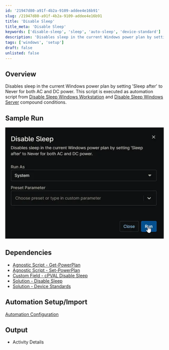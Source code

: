 ```yaml
---
id: '21947d80-a91f-4b2a-9109-addee4e16b91'
slug: /21947d80-a91f-4b2a-9109-addee4e16b91
title: 'Disable Sleep'
title_meta: 'Disable Sleep'
keywords: ['disable-sleep', 'sleep', 'auto-sleep', 'device-standard']
description: 'Disables sleep in the current Windows power plan by setting Sleep after to Never for both AC and DC power.'
tags: ['windows', 'setup']
draft: false
unlisted: false
---
```


## Overview

Disables sleep in the current Windows power plan by setting 'Sleep after' to Never for both AC and DC power. This script is executed as automation script from [Disable Sleep Windows Workstation](/docs/01e513a0-0764-4d2d-ae60-871e42010526) and [Disable Sleep Windows Server](/docs/047f1fc9-f296-42c0-bad6-3498b9160609) compound conditions.

## Sample Run

![Image1](../../../static/img/docs/21947d80-a91f-4b2a-9109-addee4e16b91/image1.webp)

## Dependencies

- [Agnostic Script - Get-PowerPlan](/docs/4d7993ab-1fa8-4b96-9f19-f503737ea015)
- [Agnostic Script - Set-PowerPlan](/docs/05737947-e8d5-4711-a1d7-91a6db43358f)
- [Custom Field - cPVAL Disable Sleep](/docs/b0c22386-feb6-427c-b1fd-e29a9c4863a3)
- [Solution - Disable Sleep](/docs/)
- [Solution - Device Standards](/docs/)

## Automation Setup/Import

[Automation Configuration](https://github.com/ProVal-Tech/ninjarmm/blob/main/scripts/disable-sleep.ps1)

## Output

- Activity Details
